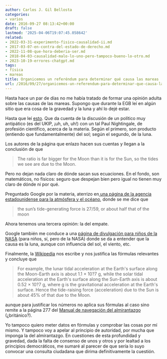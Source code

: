 ```yaml
---
author: Carlos J. Gil Bellosta
categories:
- varios
date: 2016-09-27 08:13:42+00:00
draft: false
lastmod: '2025-04-06T19:07:45.058642'
related:
- 2022-03-31-experimento-fisico-causalidad-ii.md
- 2017-03-07-en-contra-del-estado-de-derecho.md
- 2022-11-08-que-hora-deberia-ser.md
- 2018-04-03-causalidad-malo-lo-uno-pero-tampoco-bueno-lo-otro.md
- 2023-10-19-errores-chatgpt.md
tags:
- física
- mareas
title: Organicemos un referéndum para determinar qué causa las mareas
url: /2016/09/27/organicemos-un-referendum-para-determinar-que-causa-las-mareas/
---
```


Hasta hace un par de días no me había tratado de formar una opinión adulta sobre las causas de las mareas. Supongo que durante la EGB leí en algún sitio que era cosa de la gravedad y la luna y ahí lo dejé estar.

Hasta que leí [esto](https://plus.maths.org/content/political-tides). Que da cuenta de la discusión de un político muy antipático (es del UKIP, ¡uh, uh, uh!) con un tal Paul Nightingale, de profesión científico, acerca de la materia. Según el primero, son producto (entiendo que fundamentalmente) del sol; según el segundo, de la luna.

Los autores de la página que enlazo hacen sus cuentas y llegan a la conclusión de que

>The ratio is far bigger for the Moon than it is for the Sun, so the tides we see are due to the Moon.

Pero no dejan nada claro de dónde sacan sus ecuaciones. En el fondo, son matemáticos, no físicos: seguro que despejan bien pero igual no tienen muy claro de dónde ni por qué.

Preguntado Google por la materia, aterrizo en[ una página de la agencia estadounidense para la atmósfera y el océano](http://oceanservice.noaa.gov/education/kits/tides/tides02_cause.html), donde se me dice que

>the sun’s tide-generating force is 27/59, or about half that of the moon

Ahora tenemos una tercera opinión: la del empate.

Google también me conduce a una [página de divulgación para niños de la NASA](http://scijinks.jpl.nasa.gov/tides/) (para niños, sí, pero de la NASA) donde se da a entender que la causa es la luna, aunque con influencia del sol, el viento, etc.

Finalmente, la [Wikipedia](https://en.wikipedia.org/wiki/Tidal_force) nos escribe y nos justifica las fórmulas relevantes y concluye que

>For example, the lunar tidal acceleration at the Earth's surface along the Moon-Earth axis is about 1.1 × 10?7 g, while the solar tidal acceleration at the Earth's surface along the Sun-Earth axis is about 0.52 × 10?7 g, where g is the gravitational acceleration at the Earth's surface. Hence the tide-raising force (acceleration) due to the Sun is about 45% of that due to the Moon.

aunque para justificar los números no aplica sus fórmulas al caso sino remite a la página 277 del [Manual de navegación del almirantazgo](https://books.google.es/books?id=GCgXCxG4VLcC&redir_esc=y) (¿británico?).

Yo tampoco quiero meter datos en fórmulas y comprobar las cosas por mí mismo. Y tampoco voy a apelar al principio de autoridad, por mucha que imponga la del almirantazgo. En cuestiones de esta profundidad y gravedad, dada la falta de consenso de unos y otros y por lealtad a los principios democráticos, me sumaré al parecer de que sería lo suyo convocar una consulta ciudadana que dirima definitivamente la cuestión.